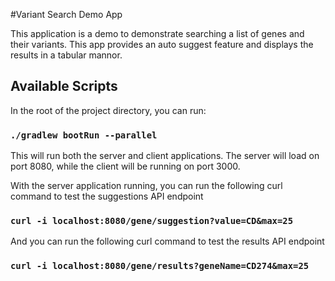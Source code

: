 #Variant Search Demo App

This application is a demo to demonstrate searching a list of genes and their variants. This app provides an auto suggest feature and displays the results in a tabular mannor.

## Available Scripts

In the root of the project directory, you can run:

### `./gradlew bootRun --parallel`

This will run both the server and client applications. The server will load on port 8080, while the client will be running
on port 3000. 

With the server application running, you can run the following curl command to test the suggestions API endpoint

### `curl -i localhost:8080/gene/suggestion?value=CD&max=25`

And you can run the following curl command to test the results API endpoint

### `curl -i localhost:8080/gene/results?geneName=CD274&max=25`



